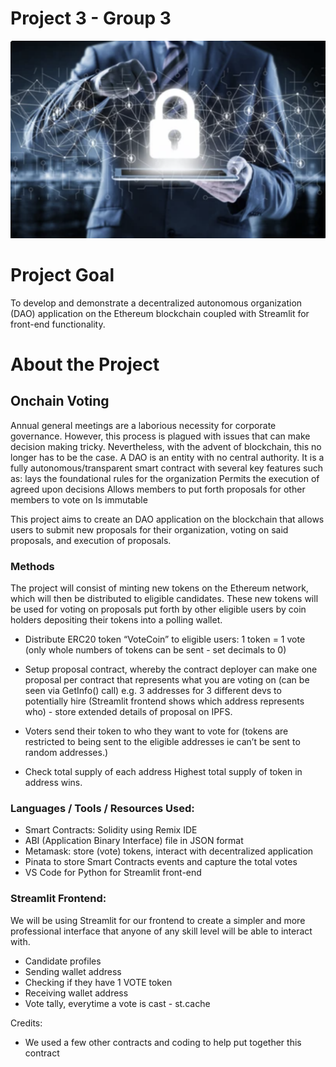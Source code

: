 # Project 3 - Group 3

![proj3_group3_final](Images/proj3_group3_final.png)

# Project Goal

To develop and demonstrate a decentralized autonomous organization (DAO) application on the Ethereum blockchain coupled with Streamlit for front-end functionality.

# About the Project

## Onchain Voting

Annual general meetings are a laborious necessity for corporate governance. However, this process is plagued with issues that can make decision making tricky. Nevertheless, with the advent of blockchain, this no longer has to be the case. A DAO is an entity with no central authority. It is a fully autonomous/transparent smart contract with several key features such as:
lays the foundational rules for the organization 
Permits the execution of agreed upon decisions
Allows members to put forth proposals for other members to vote on
Is immutable

This project aims to create an DAO application on the blockchain that allows users to submit new proposals for their organization, voting on said proposals, and execution of proposals. 

### Methods

The project will consist of minting new tokens on the Ethereum network, which will then be distributed to eligible candidates. These new tokens will be used for voting on proposals put forth by other eligible users by coin holders depositing their tokens into a polling wallet.

* Distribute ERC20 token “VoteCoin” to eligible users: 1 token = 1 vote (only whole numbers of tokens can be sent - set decimals to 0)
* Setup proposal contract, whereby the contract deployer can make one proposal per contract that represents what you are voting on (can be seen via GetInfo() call) e.g. 3 addresses for 3 different devs to potentially hire (Streamlit frontend shows which address represents who) - store extended details of proposal on IPFS.

* Voters send their token to who they want to vote for (tokens are restricted to being sent to the eligible addresses ie can’t be sent to random addresses.)
* Check total supply of each address
Highest total supply of token in address wins.


### Languages / Tools / Resources Used:

* Smart Contracts: Solidity using Remix IDE
* ABI (Application Binary Interface) file in JSON format
* Metamask: store (vote) tokens, interact with decentralized application
* Pinata to store Smart Contracts events and capture the total votes
* VS Code for Python for Streamlit front-end


### Streamlit Frontend:

We will be using Streamlit for our frontend to create a simpler and more professional interface that anyone of any skill level will be able to interact with.

* Candidate profiles
* Sending wallet address
* Checking if they have 1 VOTE token
* Receiving wallet address
* Vote tally, everytime a vote is cast - st.cache



Credits:

* We used a few other contracts and coding to help put together this contract


